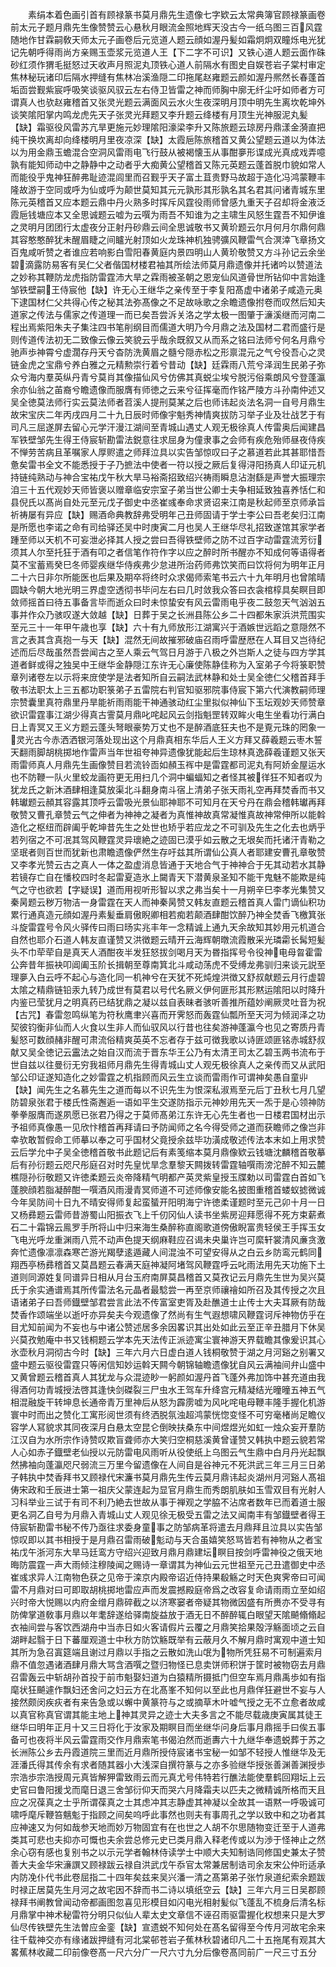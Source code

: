 <!-- { "loadSidebar": true } -->
　　素绢本着色画引首有顾禄篆书莫月鼎先生遗像七字欵云太常典簿官顾禄篆画卷前太元子题月鼎先生像赞赞云心悬秋月眼流金照地辉天没古今一纸乌图三百风霆随地作甘霖嗣敎天师太元子画卷后元览道人题云顔如渥丹髪如霜炯炯双瞳烁电光犹记先朝呼得雨尚方亲赐玉壶浆元览道人王【下二字不可识】又铁心道人题云面作硃砂红须作猬毛挺怒过天收声月照泥丸顶铁心道人前隔水有图史自娱苍岩子棠村审定焦林秘玩诸印后隔水押缝有焦林冶溪渔隠二印拖尾赵雍题云颜如渥丹熈然长春蓬首垢靣尝觐紫宸呼吸笑谈驱风驭云左右侍卫皆雷之神而师胸中廓无纤尘吁如师者方可谓真人也欤赵雍稽首又张灵光题云满面风云水火生夜深明月顶中明先生离坎乾坤外谈笑隂阳掌内鸣龙虎先天子张灵光拜题又李升题云绛楼有月顶生光神服泥丸髪【缺】霜驱役风雷苏亢旱更施元妙理隂阳濠梁李升又陈旅题云琼房丹鼎漾金漪直把纯干换坎离却向绛楼明月里夜凉深【缺】太霞巵陈旅稽首又黄公望题云道以为体法以为用金鼎玉蟾混合空洞风雷雨电飞行鼓从被褐懐玉从事酣夣形谍成光真成戏弄噫孰有能知师动中之静静中之动者乎大痴黄公望稽首又陈元英题云蓬首脱巾貌如常人而能役乎鬼神狂醉弗耻迹混闾里而召觐乎天子富土苴贵野马故超于造化冯鸿蒙鞭丰隆故游于空同或呼为仙或呼为颠世莫知其元元孰形其形孰名其名君其问诸青城东里陈元英稽首又应本题云鼎中丹火熟多时挥斥风霆役雨师曾感九重天子召却将金液泛霞巵钱塘应本又全思诚题云嘘为云噀为雨吾不知谁为之主啸生风怒生霆吾不知伊谁之灵明月团团行太虚夜分正射丹砂鼎云间全思诚敬书又黄玠题云尔月何月尔鼎何鼎其容憨憨醉犹未醒眉睫之间矑光射顶如火龙珠神机独骋彍风鞭雷气合溟涬飞章扬文百鬼咸听赞之者谁应若响影白雪阳春黄庭内景四明山人黄玠敬赞又方斗孙记云余坐碧滴露防易客有吴仁父者偕国材楼君袖其所绘法师莫月鼎遗像并托诸吟以赞道法之妙称其鞭防龙虎指防雷霆沛大旱之霖雨被圣朝之恩宠仙风道骨世所钻仰中言始逢邹铁壁嗣王侍宸他【缺】许无心王继华之亲传至于李复阳髙虚中诸弟子咸造元奥下逮国材仁父共得心传之秘其法弥髙像之不足故咏歌之余瞻遗像拊卷而叹然后知夫道家之传法与儒家之传道理一而已矣吾尝泝关洛之学太极一图肇于濓溪继而河南二程出焉紫阳朱夫子集注四书笔削纲目而儒道大明乃今月鼎之法及国材二君而盛行是则传道传法初无二致像云像云笑貌云乎哉余既叙又从而系之铭曰法师兮何名月鼎兮驰声歩神霄兮虚濶存丹天兮杳防洗黄眉之髓兮隠赤松之形禀混元之气兮役吾心之灵链金虎之宝鼎兮养白雅之元精勲崇行着兮昔动【缺】廷霖雨八荒兮泽润生民弟子弥众兮海内羣英纵丹青兮莫肖其像描仙风兮仿佛其真蜕尘埃兮脱污俗乘朗风兮登蓬瀛余亦仙翁之苖裔兮瞻遗像而服膺有师徳之云来兮征挥毫而作铭严陵方斗孙南仲述又吴全徳莫法师行实云莫法师者苕溪人提刑莫某之后也师讳起炎法名洞一自号月鼎生故宋宝庆二年丙戌四月二十九日辰时师像宇魁秀神情爽拔防习举子业及壮战艺于有司凡三屈遂屏去留心元学汗漫江湖间至青城山遇丈人观无极徐真人传雷奥后闻建昌军铁壁邹先生得王侍宸斩勘雷法鋭意往求屈身为僮隶事之会师有疾危殆师昼夜侍疾不惮劳苦病且革嘱家人厚赆遣之师拜泣具以实告邹惊叹曰子之慕道若此其甚耶惜吾惫矣雷书全文不能悉授于子乃摭法中使者一符以授之厥后复得浔阳扬真人印证元机持链纯熟动与神合宝祐戊午秋大旱马裕斋招致绍兴祷雨瞬息沾澍繇是声誉大振理宗洎三十五代观妙天师皆褒以赠章临安宗室子弟当世公卿士夫争相延致独喜养恬仁和县倪氏以髙尚自处元至元戊子御史中丞崔彧奉命求贤诏来江南是秋起师至京师承旨祈祷屡有异应【缺】赐酒命典教辞弗受明年己丑师固请于学士李公曰吾老矣归江南是所愿也李诺之命有司给驿还吴中时庚寅二月也吴人王继华尽礼招致遂馆其家学者踵至师以天机不可妄泄必择其人授之尝曰吾得铁壁师之防不过百字动雷霆流芳衍须其人尔至托狂于酒有叩之者信笔作符作字以应之醉时所书醒亦不知成何等语得者莫不宝蓄焉癸巳冬师婴疾继华侍疾弗少怠进所治药师弗饮笑而曰饮将何为明年正月二十六日非尔所能医也后果及期卒将终时众求偈师索笔书云六十九年明月也曾隂晴圆缺今朝大地光明三界虚空透彻书毕问左右曰几时敛我众答曰衣衾棺椁具矣瞑目即敛师摇首曰待五事备言毕而逝众曰时未惊蛰安有风云雷雨电乎夜二鼓忽天气汹汹五事并作众乃骇叹遂大敛越【缺】日葬于吴之长洲县陈公乡二十四都朱家浜洪荒围实至元三十一年甲午歳也享【缺】六十有九师放形江湖寓兴于酒嫉世远蹈之意隠然不言之表其含真抱一与天【缺】混然无间故摧邪破庙召雨呼雷歴厯在人耳目又岂待纪述而后尽哉虽然吾尝闻古之至人乘云气驾日月游于八极之外岂斯人之徒与四方学其道者鲜或得之独吴中王继华金静隠江东许无心廉使陈静佳称为入室弟子今将箓职赞章列诸卷左以示将来庻使学是法者知所自云嗣法武林静和处士吴全徳仁父稽首拜手敬书法职太上三五都功职箓弟子五雷院右判官知驱邪院事侍宸下第六代演教嗣师理宗赞囊里真符鼎里丹旱能祈雨雨能干神通骇动红尘里拟似神仙下玉坛观妙天师赞章欲识雷霆事江湖少得真古霅莫月鼎叱咤起风云剑指魁罡转双眸火电生坐看功行满白日上青冥又王义方题云蓬头弩眼豪势万丈也不是醉酒底狂夫也不是覔元珠的罔象一灵光古今赤洒洒银河落处现出这个月鼎真相东华后人王义方拜又薛羲题云枣木誓天翻雨脚胡桃掷地作雷声当年世祖夸神异遗像犹能起后生琼林真逸薛羲谨题又张天雨雷师真人月鼎先生画像赞目若流铃靣如頳玉裈中是雷霆都司泥丸有阿娇金屋运水也不防鞭一队火里蛟龙画符更无用扫几个洞中蝙蝠知之者怪其被徉狂不知者叹为犹龙氏之新沐酒肆相逢莫放渠北斗翻身南斗宿上清弟子张天雨礼空再拜焚香而书又韩瓛题云頳其容露其顶呼云雷吸光景仙耶神耶不可知月在天兮丹在鼎会稽韩瓛再拜敬赞又曹孔章赞云气之伸者为神神之凝者为真惟神故真常凝惟真故神常伸所以能斡造化之枢纽而辟阖乎乾坤昔先生之处世也矫乎若应龙之不可驯及先生之化去也炳乎若列宿之不可冺其驾风鞭霆灵异瓌絶之迹固已漠乎如云散之无垠矣而托诸汗青勒之坚珉者则百世而犹新也肃瞻遗像俨然生存吁兹其所谓仙公真人者耶建安曹孔章敬赞又李孝光赞云古之真人一体之盈虚消息皆通于天地合气于神神合于旡其动若水其静若镜存亡自在憣校四时冬起雷夏造氷上闚青天下潜黄泉圣知不能干鬼魅不能欺是纯气之守也欲若【字疑误】道而用视听形智以求之弗当矣十一月朔辛巳李孝光集赞又秦昺题云秽万物洁一身雷霆在天人而神秦昺赞又韩友直题云稽首真人雷门谪仙积功累行通真造元顔如渥丹素髪垂肩傲睨卿相若痴若颠酒肆酣饮醉乃神全焚香飞檄箕张斗旋雷霆号令风火驿传曰雨曰旸实兆丰年一念精诚上通九天余故知其妙用元机道合自然也耶介石道人韩友直谨赞又洪徴题云晴开云海辉朝暾流霞散采光璘霦长髯短髪头不巾荦荦自是真天人酒酣夜半发狂怒拔剑喝月天为昬指挥号令役神电母曶霍雷公奔昔年振袂叩阊阖玉阶长揖朝至尊南箕北斗咸动荡虎不受缚龙弗驯归来谈元説至理夣入白云呼不起心与造化同一机神兮在天犹不死炖煌洪徴又舒叔献题云月行虚碧太隂之精鼎链铅汞九转乃成世有莫君以号代名厥义伊何匪形其形黙运隂阳以时降升内鉴已莹犹月之明真药已结犹鼎之凝以兹自表昧者骇听善推所蕴妙阐厥灵吐音为祝【古咒】春雷忽鸣纵笔为符秋鹰聿兴喜而开霁怒而轰霆仙瓢所至天河为倾润泽之功契彼钧衡非仙而人火食以生非人而仙驭风以行昔也往矣游神蓬瀛今也见之寄质丹青髪怒可数顔赭非醒可肃流俗精爽英英不忘者存于兹可徴我歌以诗匪颂匪铭赤城舒叔献又吴全徳记云靁法之始自汉而流于晋东华王公乃有太清玊司太乙碧玉两书流布于世自兹以往曼衍无穷我祖师月鼎先生得青城山丈人观旡极徐真人之亲传而又从武阳邹公印证遂知造化之妙雷霆之机指顾而风云生立谈而雷雨作可谓神矣愚自童丱【缺】闻先生之名慕先生之道而每以不识先生为恨深私淑焉至元后丁丑秋七月几望防碧泉张君于楼氏性斋邂逅一语如平生交遂防指示元神妙用先天一炁于是心领神防拳拳服膺而遂夙愿已张君乃得之于莫师髙弟江东许无心先生者也一日楼君国材出示予祖师真像愚一见欣忭稽首再拜请曰予防闻师之名今得受师之道而获瞻师之像岂非幸欤敢暂假命工师摹以奉之可乎国材父竟授余兹毕功潢成敬述传法本末如上用求赞云后学允中子吴全徳稽首敬书此题记后有素笺缩本莫月鼎像欵云钱塘沈麟稽首敬摹后有孙衍题云咫尺彤庭召对时先皇忧旱念羣黎天闗拨转雷霆轴噀雨滂沱醉不知云麓樵隠孙衍敬题又许徳柔题云炎帝降精气明都产英灵紫皇授玉牒勅以司雷霆白首如飞蓬腴顔若脂凝醉酣一噀酒风雨漫青冥师道不可述师像安能名披图重稽首蝼蚁摅微诚今年吴防间十日九不晴安得师复起蛮蜑开阳明海宁许徳柔谨题时至元己卯十月一日又杨彞题云雷师昔游蜀山阳振衣飞上千仞冈仙人读书坐紫房迎拜愿得不死方束薪煮石二十霜锦云鳯罗手所将山中归来海生桑醉称直阁歌道傍傲睨富贵轻侯王手挥玉女飞电光呼龙重渊雨八荒不动声色提天纲麻鞋应召谒未央巢许岂可縻轩裳清风亷贪激奔忙遗像凛凛森寒芒游光羯孽逺遁藏人间混浊不可望安得从之白云乡防鸾元鹤同翔西亭杨彞稽首又莫昌题云春满天庭神凝阿堵驾风鞭霆呼云叱雨法用先天功施下土道则同源姓复同谱异日相从月台玉府南屏莫昌稽首又莫孜记云月鼎先生世为吴兴莫氏于余实通谱焉其所传雷法名元晶者最騐尝一再至京师禳禬如所召及其传授之次且语诸弟子曰吾师鐡壁邹君尝言此法不传富室吏胥及赴醮道士止传士大夫耳厥有防哉焚香作颂端坐以逝吁亦异矣夫今观遗像了然尚有生气遐想啸风鞭霆诃斥神物仿乎在目尤知前闻为不妄也与中诸公赞述居多余因畧识其出处如此云至正辛丑腊月下休吴兴莫孜勉庵中书又钱桐题云学本先天法传正派迹寓尘寰神游天界载瞻其像爰识其心氷壶秋月洞彻古今时【缺】三年六月六日虚白道人钱桐敬赞于湖之月河谿之别署又盛中题云驱役雷霆只等闲信知妙运斡天闗今朝锦轴瞻遗像犹自风云满袖间弁山盛中又黄曾题云稽首真人其犹龙与众混迹眇一躬颜如渥丹首飞蓬外弗加饰中甚充道由我得酒何功青城授法啓其逢快剑磔裂三尸虫水王驾车升绛宫元精凝结光曈曈五神五气相混融旋干转坤息长通帝青万里神后从怒为霹雳嘘为风叱咤电母鞭丰隆手握化机游寰中时而出之赞化工寓形阅世须有终洒脱氛浊超鸿蒙恍惚变怪不可穷毫楮尚足瞻仪容学人冩貌求其同夜深月白悬太空昆仑倒映扶桑东中间煜煜光如虹一烛众妄开羣防江汉自为水所宗作诗赞叹欺盲聋师亦大笑归空桐慈溪黄曾谨赞又韩执中题云貌若常人心如赤子鐡壁老仙授以元防雷电风雨听从役使纸上乌图云气生鼎中白月丹光起飘然拂袖向蓬瀛咫尺弱流三万里今留遗像在人间自是谷神元不死洪武三年三月三日弟子韩执中焚香拜书又顾禄代宋濂书莫月鼎先生传云莫月鼎讳起炎湖州月河谿人髙祖俦宋政和壬辰进士第一祖庆父蒙连起为显官月鼎生而秀朗肌肤如玉雪双目有光射人习科举业三试于有司不利乃絶去世故从事于禅观之学脇不沾席者数年已而着道士服更名洞乙自号为月鼎入青城山丈人观见徐无极受五雷之法又闻南丰有邹鐡壁者得王侍宸斩勘雷书秘不传乃亟往求委身童事之防邹病革将遣去月鼎拜且泣具以实告邹惊叹即以其书相授于是月鼎召雷雨破鬽动与天合虽嬉笑怒骂皆若有神物从之者宝祐戊午浙河东大旱马廷鸾方守绍兴迎致月鼎月鼎建坛瞑目按剑呼雷神役之俄天地晦防震霆一声大雨倾注穆陵闻之赐诗一章谓其为神仙云元世祖至元己丑遣御史中丞崔彧求异人江南物色获之见帝于滦京内殿帝诏近侍持果殽觞之时天色爽霁帝曰可闻雷不月鼎对曰可即取胡桃掷地雷应声而发震撼殿庭帝爲之改容复命请雨雨立至如绍兴时帝大悦赐以内府金缯月鼎碎截之以济寒窭者帝疑其物微因盛有所赉亦不受寻有防俾掌道敎事月鼎以年耄辞遂给驿南旋益放于酒无日不醉醉辄白眼望天隂飇翛翛起衣袖间尝与客饮西湖舟中当赤日如火客请假片云覆之月鼎笑拾果殻浮觞面顷之云自湖畔起翳于日下蕃厘观道士中秋方防饮觞既举有云蔽月久不解月鼎时寓观中道士知其所为急召寘筵端且谢过月鼎以手指之云散如洗山氓为物所凭狂易不可制遍索月鼎不值忽遇诸酒肆月鼎大骂含酒噀之暨归物怪已息卖饼师积饼于筐时被物窃去月鼎召雷轰云中斩胡孙首投于前市魁娶妇道为白猿精所摄抵门但空车焉月鼎禹歩如有指麾状狂飇遽作飘妇还舍问之妇云方在北髙峯不知何以至此也月鼎佯狂避世不妄与人接然颇闵疾疢者有来告急或以蠏中黄篆符与之或摘草木叶嘘气授之无不立愈者故咸以真官称真官谓其能主地上神其灵异之迹士大夫多言之不能尽载歳庚寅属其徒王继华曰明年正月十又三日将化于汝家及期瞑目而坐继华问身后事月鼎摇手曰俟五事备可也夜将半风云雷霆雨交作月鼎索笔书偈泊然而逝夀六十九继华奉遗蜕葬于苏之长洲陈公乡去丹霞道院三里而近月鼎所授侍宸诸书宝秘一如邹不轻授人惟继华及无涯潘氏得其传余有求者随其器小大浅深自撰符篆与之亦多验继华授张善渊善渊授歩宗浩歩宗浩授周元真皆解狎雷致雨云而元真尤号伟特若行醮法能使羣鹤回翔坛上云史官曰鲁阳援戈而麾日退三舍邹衍仰天而哭六月降霜夫以匹夫之微精诚所格而天且应之况葆真之士乎所谓葆真之士其虑冲其志静虚其神凝以全故其一语黙一呼吸诚可啸呼麾斥鞭笞魑鬽于指顾之间矣呜呼此事然也则夫有事周孔之学以致中和之功者其应神速又为何如哉参天地而妙万物固宜有在也世之人胡不尔思随物变迁至于人道弗类其可悲也夫抑亦可慨也夫余尝总修元史已类月鼎入释老传或以为渉于怪神止之然余心窃有感也复别书之以示元学者翰林侍读学士中顺大夫知制诰同修国史兼太子赞善大夫金华宋濓譔又顾禄跋云禄自洪武戊午忝官太常兼居制诰司余友宋公仲珩适承内防凂仆代书此卷屈指二十四年矣兹来吴兴潘一清之髙第弟子张竹泉道纪索余题跋时禄正居莫先生月河之故宅因不辞而书二诗以填纸空云【缺】三年六月三日吴郡顾禄拜书阐教曾闻动帝都画图忽喜见形模目如闪电光相射髪似飞蓬乱不梳身后清名标月鼎掌中神术秘雷符分明只似仙人辈太史文章信不诬召雨驱雷握化权想来只是大罗仙尽传铁壁先生法曽应金銮【缺】宣遗蜕不知何处在髙名留得至今传月河故宅余来往千载神交亦有缘诸跋押缝有河北棠邨苍岩子蕉林秋碧诸印凡二十五拖尾有观其大畧蕉林收藏二印前像卷髙一尺六分广一尺六寸九分后像卷髙同前广一尺三寸五分

